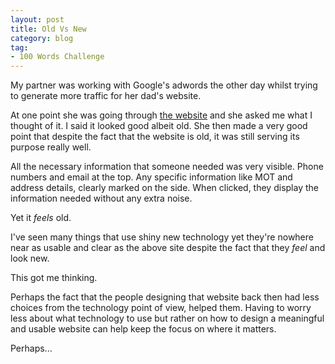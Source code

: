 ```yaml
---
layout: post
title: Old Vs New
category: blog
tag:
- 100 Words Challenge
---
```

My partner was working with Google's adwords the other day whilst trying to generate more traffic for her dad's website.

At one point she was going through [the website](http://allcarsworkshop.co.uk/) and she asked me what I thought of it. I said it looked good albeit old. She then made a very good point that despite the fact that the website is old, it was still serving its purpose really well.

All the necessary information that someone needed was very visible. Phone numbers and email at the top. Any specific information like MOT and address details, clearly marked on the side. When clicked, they display the information needed without any extra noise.

Yet it _feels_ old.

I've seen many things that use shiny new technology yet they're nowhere near as usable and clear as the above site despite the fact that they _feel_ and look new.

This got me thinking.

Perhaps the fact that the people designing that website back then had less choices from the technology point of view, helped them. Having to worry less about what technology to use but rather on how to design a meaningful and usable website can help keep the focus on where it matters.

Perhaps...
